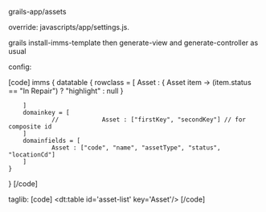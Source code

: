 
grails-app/assets

override:
javascripts/app/settings.js.

grails install-imms-template
then generate-view and generate-controller as usual


config:

[code]
imms {
    datatable {
        rowclass = [
                Asset : { Asset item -> (item.status == "In Repair") ? "highlight" : null }

        ]
        domainkey = [
                //            Asset : ["firstKey", "secondKey"] // for composite id
        ]
        domainfields = [
                Asset : ["code", "name", "assetType", "status", "locationCd"]
        ]
    }
}
[/code]

taglib:
[code]
<dt:table id='asset-list' key='Asset'/>
[/code]
